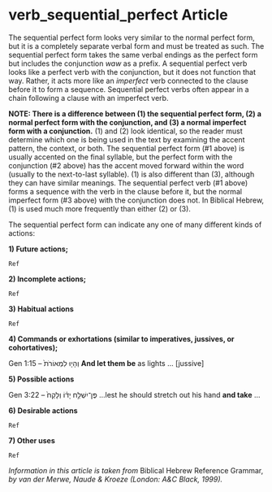 # verb_sequential_perfect Article
The sequential perfect form looks very similar to the normal perfect form, but it is a completely separate verbal form and must be treated as such. The sequential perfect form takes the same verbal endings as the perfect form but includes the conjunction *waw* as a prefix. A sequential perfect verb looks like a perfect verb with the conjunction, but it does not function that way. Rather, it acts more like an *imperfect* verb connected to the clause before it to form a sequence. Sequential perfect verbs often appear in a chain following a clause with an imperfect verb.

**NOTE: There is a difference between (1) the sequential perfect form, (2) a normal perfect form with the conjunction, and (3) a normal imperfect form with a conjunction.** (1) and (2) look identical, so the reader must determine which one is being used in the text by examining the accent pattern, the context, or both.  The sequential perfect form (#1 above) is usually accented on the final syllable, but the perfect form with the conjunction (#2 above) has the accent moved forward within the word (usually to the next-to-last syllable). (1) is also different than (3), although they can have similar meanings.  The sequential perfect verb (#1 above) forms a sequence with the verb in the clause before it, but the normal imperfect form (#3 above) with the conjunction does not. In Biblical Hebrew, (1) is used much more frequently than either (2) or (3).

The sequential perfect form can indicate any one of many different kinds of actions:

**1) Future actions;**

    Ref
    
**2) Incomplete actions;**

    Ref

**3) Habitual actions**

    Ref
    
**4) Commands or exhortations (similar to imperatives, jussives, or cohortatives);**

Gen 1:15 –  וְהָי֤וּ לִמְאוֹרֹת֙   **And let them be** as lights ... [jussive]

**5) Possible actions**

Gen 3:22 –  פֶּן־יִשְׁלַ֣ח יָד֗וֹ וְלָקַח֙  ...lest he should stretch out his hand **and take** ...   

**6) Desirable actions**

    Ref

**7) Other uses**

    Ref


*Information in this article is taken from* Biblical Hebrew Reference Grammar, *by van der Merwe, Naude & Kroeze (London: A&C Black, 1999).*
  